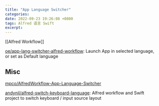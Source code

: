 ```yaml
---
title: "App Language Switcher"
categories: 
date: 2022-09-23 19:26:08 +0800
tags: Alfred 语言 Swift
excerpt: 
---
```


[[Alfred Workflow]]

[oe/app-lang-switcher-alfred-workflow](https://github.com/oe/app-lang-switcher-alfred-workflow): Launch App in selected language, or set as Default language





## Misc

[mpco/AlfredWorkflow-App-Language-Switcher](https://github.com/mpco/AlfredWorkflow-App-Language-Switcher)

[andynil/alfred-switch-keyboard-language](https://github.com/andynil/alfred-switch-keyboard-language): Alfred workflow and Swift project to switch keyboard / input source layout





